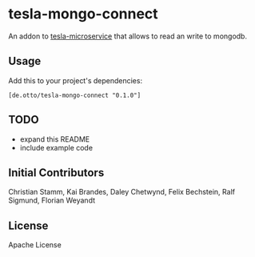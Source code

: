 # tesla-mongo-connect

An addon to [tesla-microservice](https://github.com/otto-de/tesla-microservice)
that allows to read an write to mongodb.

## Usage

Add this to your project's dependencies:

`[de.otto/tesla-mongo-connect "0.1.0"]`

## TODO

* expand this README
* include example code 

## Initial Contributors

Christian Stamm, Kai Brandes, Daley Chetwynd, Felix Bechstein, Ralf Sigmund, Florian Weyandt

## License

Apache License
